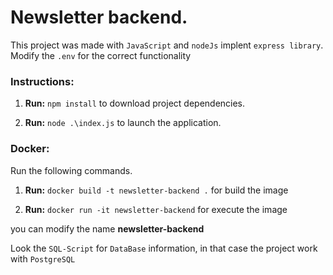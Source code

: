 
# Newsletter backend.

This project was made with `JavaScript` and `nodeJs` implent `express library`.
Modify the `.env` for the correct functionality


### Instructions:

1. **Run:** `npm install` to download project dependencies.

3. **Run:** `node .\index.js` to launch the application.

### Docker:

Run the following commands.

1. **Run:** `docker build -t newsletter-backend .` for build the image

2. **Run:** `docker run -it newsletter-backend` for execute the image

you can modify the name **newsletter-backend** 

Look the `SQL-Script` for `DataBase` information, in that case the project work with `PostgreSQL`
